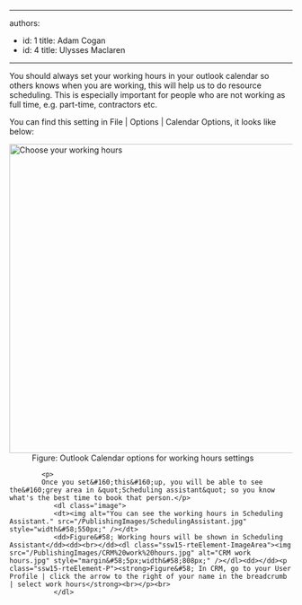 

---
authors:
  - id: 1
    title: Adam Cogan
  - id: 4
    title: Ulysses Maclaren
---




<span class='intro'> <p>​​You should always set your working hours in your outlook calendar so others knows when you are working, this will help us to do resource scheduling.  This is especially important for people who are not working as full time, e.g. part-time, contractors etc.<br></p> </span>

<p>You can find this setting in File | Options | Calendar Options, it looks like below&#58;</p>
              <dl class="image">
               <dt><img alt="Choose your working hours" src="/PublishingImages/Outlook%20work%20hours.jpg" style="width&#58;551px;" /><br></dt>
               <dd>Figure&#58; Outlook Calendar options for working hours settings</dd>
               </dl>
            
            <p>
            Once you set&#160;this&#160;up, you will be able to see the&#160;grey area in &quot;Scheduling assistant&quot; so you know what's the best time to book that person.</p>
               <dl class="image">
               <dt><img alt="You can see the working hours in Scheduling Assistant." src="/PublishingImages/SchedulingAssistant.jpg" style="width&#58;550px;" /></dt>
               <dd>Figure&#58; Working hours will be shown in Scheduling Assistant</dd><dd>​<br></dd><dl class="ssw15-rteElement-ImageArea"><img src="/PublishingImages/CRM%20work%20hours.jpg" alt="CRM work hours.jpg" style="margin&#58;5px;width&#58;808px;" /></dl><dd></dd><p class="ssw15-rteElement-P">​​​​​​​​​​<strong>Figure&#58; In CRM, go to your User Profile | click the arrow to the right of your name in the breadcrumb | select work hours</strong><br></p><br>
               </dl>
  


